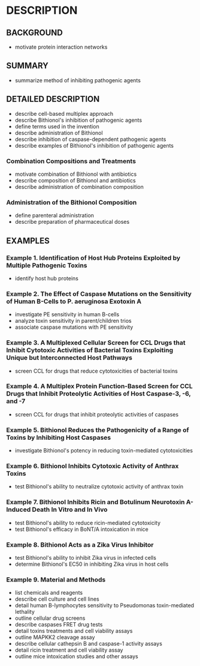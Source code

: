 # DESCRIPTION

## BACKGROUND

- motivate protein interaction networks

## SUMMARY

- summarize method of inhibiting pathogenic agents

## DETAILED DESCRIPTION

- describe cell-based multiplex approach
- describe Bithionol's inhibition of pathogenic agents
- define terms used in the invention
- describe administration of Bithionol
- describe inhibition of caspase-dependent pathogenic agents
- describe examples of Bithionol's inhibition of pathogenic agents

### Combination Compositions and Treatments

- motivate combination of Bithionol with antibiotics
- describe composition of Bithionol and antibiotics
- describe administration of combination composition

### Administration of the Bithionol Composition

- define parenteral administration
- describe preparation of pharmaceutical doses

## EXAMPLES

### Example 1. Identification of Host Hub Proteins Exploited by Multiple Pathogenic Toxins

- identify host hub proteins

### Example 2. The Effect of Caspase Mutations on the Sensitivity of Human B-Cells to P. aeruginosa Exotoxin A

- investigate PE sensitivity in human B-cells
- analyze toxin sensitivity in parent/children trios
- associate caspase mutations with PE sensitivity

### Example 3. A Multiplexed Cellular Screen for CCL Drugs that Inhibit Cytotoxic Activities of Bacterial Toxins Exploiting Unique but Interconnected Host Pathways

- screen CCL for drugs that reduce cytotoxicities of bacterial toxins

### Example 4. A Multiplex Protein Function-Based Screen for CCL Drugs that Inhibit Proteolytic Activities of Host Caspase-3, -6, and -7

- screen CCL for drugs that inhibit proteolytic activities of caspases

### Example 5. Bithionol Reduces the Pathogenicity of a Range of Toxins by Inhibiting Host Caspases

- investigate Bithionol's potency in reducing toxin-mediated cytotoxicities

### Example 6. Bithionol Inhibits Cytotoxic Activity of Anthrax Toxins

- test Bithionol's ability to neutralize cytotoxic activity of anthrax toxin

### Example 7. Bithionol Inhibits Ricin and Botulinum Neurotoxin A-Induced Death In Vitro and In Vivo

- test Bithionol's ability to reduce ricin-mediated cytotoxicity
- test Bithionol's efficacy in BoNT/A intoxication in mice

### Example 8. Bithionol Acts as a Zika Virus Inhibitor

- test Bithionol's ability to inhibit Zika virus in infected cells
- determine Bithionol's EC50 in inhibiting Zika virus in host cells

### Example 9. Material and Methods

- list chemicals and reagents
- describe cell culture and cell lines
- detail human B-lymphocytes sensitivity to Pseudomonas toxin-mediated lethality
- outline cellular drug screens
- describe caspases FRET drug tests
- detail toxins treatments and cell viability assays
- outline MAPKK2 cleavage assay
- describe cellular cathepsin B and caspase-1 activity assays
- detail ricin treatment and cell viability assay
- outline mice intoxication studies and other assays

